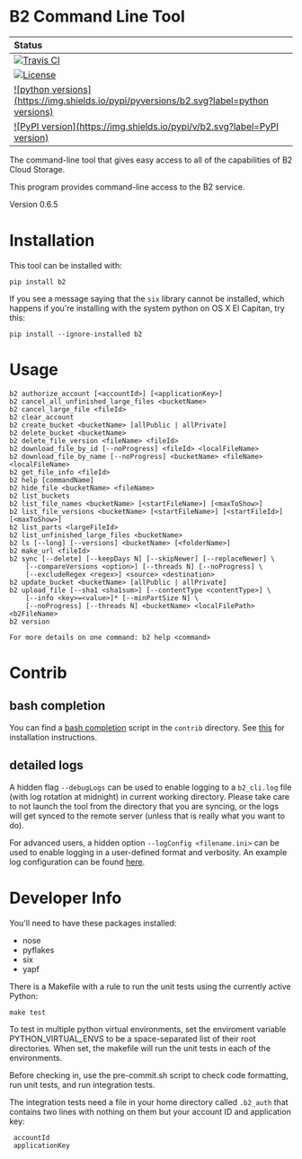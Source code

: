 # B2 Command Line Tool

| Status |
| :------------ |
| [![Travis CI](https://img.shields.io/travis/Backblaze/B2_Command_Line_Tool/master.svg?label=Travis%20CI)](https://travis-ci.org/Backblaze/B2_Command_Line_Tool) |
| [![License](https://img.shields.io/pypi/l/b2.svg?label=License)](https://pypi.python.org/pypi/b2) |
| [![python versions](https://img.shields.io/pypi/pyversions/b2.svg?label=python versions)](https://pypi.python.org/pypi/b2) |
| [![PyPI version](https://img.shields.io/pypi/v/b2.svg?label=PyPI version)](https://pypi.python.org/pypi/b2) |

The command-line tool that gives easy access to all of the capabilities of B2 Cloud Storage.

This program provides command-line access to the B2 service.

Version 0.6.5

# Installation

This tool can be installed with:

    pip install b2
    
If you see a message saying that the `six` library cannot be installed, which
happens if you're installing with the system python on OS X El Capitan, try
this:

    pip install --ignore-installed b2

# Usage

    b2 authorize_account [<accountId>] [<applicationKey>]
    b2 cancel_all_unfinished_large_files <bucketName>
    b2 cancel_large_file <fileId>
    b2 clear_account
    b2 create_bucket <bucketName> [allPublic | allPrivate]
    b2 delete_bucket <bucketName>
    b2 delete_file_version <fileName> <fileId>
    b2 download_file_by_id [--noProgress] <fileId> <localFileName>
    b2 download_file_by_name [--noProgress] <bucketName> <fileName> <localFileName>
    b2 get_file_info <fileId>
    b2 help [commandName]
    b2 hide_file <bucketName> <fileName>
    b2 list_buckets
    b2 list_file_names <bucketName> [<startFileName>] [<maxToShow>]
    b2 list_file_versions <bucketName> [<startFileName>] [<startFileId>] [<maxToShow>]
    b2 list_parts <largeFileId>
    b2 list_unfinished_large_files <bucketName>
    b2 ls [--long] [--versions] <bucketName> [<folderName>]
    b2 make_url <fileId>
    b2 sync [--delete] [--keepDays N] [--skipNewer] [--replaceNewer] \
        [--compareVersions <option>] [--threads N] [--noProgress] \
        [--excludeRegex <regex>] <source> <destination>
    b2 update_bucket <bucketName> [allPublic | allPrivate]
    b2 upload_file [--sha1 <sha1sum>] [--contentType <contentType>] \
        [--info <key>=<value>]* [--minPartSize N] \
        [--noProgress] [--threads N] <bucketName> <localFilePath> <b2FileName>
    b2 version

    For more details on one command: b2 help <command>

# Contrib

## bash completion

You can find a [bash completion](https://www.gnu.org/software/bash/manual/html_node/Programmable-Completion.html#Programmable-Completion)
script in the `contrib` directory. See [this](doc/bash_completion.md) for installation instructions.

## detailed logs

A hidden flag `--debugLogs` can be used to enable logging to a `b2_cli.log` file (with log rotation at midnight) in current working directory. Please take care to not launch the tool from the directory that you are syncing, or the logs will get synced to the remote server (unless that is really what you want to do).

For advanced users, a hidden option `--logConfig <filename.ini>` can be used to enable logging in a user-defined format and verbosity. An example log configuration can be found [here](contrib/debug_logs.ini).

# Developer Info

You'll need to have these packages installed:

* nose
* pyflakes
* six
* yapf

There is a Makefile with a rule to run the unit tests using the currently active Python:

    make test
    
To test in multiple python virtual environments, set the enviroment variable PYTHON_VIRTUAL_ENVS
to be a space-separated list of their root directories.  When set, the makefile will run the
unit tests in each of the environments.
    
Before checking in, use the pre-commit.sh script to check code formatting, run
unit tests, and run integration tests.

The integration tests need a file in your home directory called `.b2_auth`
that contains two lines with nothing on them but your account ID and application key:
 
     accountId
     applicationKey
    
   
